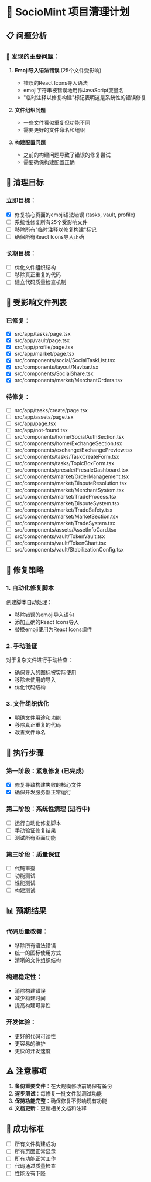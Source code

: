 # 🧹 SocioMint 项目清理计划

## 📋 问题分析

### 🚨 发现的主要问题：

1. **Emoji导入语法错误** (25个文件受影响)
   - 错误的React Icons导入语法
   - emoji字符串被错误地用作JavaScript变量名
   - "临时注释以修复构建"标记表明这是系统性的错误修复

2. **文件组织问题**
   - 一些文件看似重复但功能不同
   - 需要更好的文件命名和组织

3. **构建配置问题**
   - 之前的构建问题导致了错误的修复尝试
   - 需要确保构建配置正确

## 🎯 清理目标

### 立即目标：
- [x] 修复核心页面的emoji语法错误 (tasks, vault, profile)
- [ ] 系统性修复所有25个受影响文件
- [ ] 移除所有"临时注释以修复构建"标记
- [ ] 确保所有React Icons导入正确

### 长期目标：
- [ ] 优化文件组织结构
- [ ] 移除真正重复的代码
- [ ] 建立代码质量检查机制

## 📝 受影响文件列表

### 已修复：
- [x] src/app/tasks/page.tsx
- [x] src/app/vault/page.tsx  
- [x] src/app/profile/page.tsx
- [x] src/app/market/page.tsx
- [x] src/components/social/SocialTaskList.tsx
- [x] src/components/layout/Navbar.tsx
- [x] src/components/SocialShare.tsx
- [x] src/components/market/MerchantOrders.tsx

### 待修复：
- [ ] src/app/tasks/create/page.tsx
- [ ] src/app/assets/page.tsx
- [ ] src/app/page.tsx
- [ ] src/app/not-found.tsx
- [ ] src/components/home/SocialAuthSection.tsx
- [ ] src/components/home/ExchangeSection.tsx
- [ ] src/components/exchange/ExchangePreview.tsx
- [ ] src/components/tasks/TaskCreateForm.tsx
- [ ] src/components/tasks/TopicBoxForm.tsx
- [ ] src/components/presale/PresaleDashboard.tsx
- [ ] src/components/market/OrderManagement.tsx
- [ ] src/components/market/DisputeResolution.tsx
- [ ] src/components/market/MerchantSystem.tsx
- [ ] src/components/market/TradeProcess.tsx
- [ ] src/components/market/DisputeSystem.tsx
- [ ] src/components/market/TradeSafety.tsx
- [ ] src/components/market/MarketSection.tsx
- [ ] src/components/market/TradeSystem.tsx
- [ ] src/components/assets/AssetInfoCard.tsx
- [ ] src/components/vault/TokenVault.tsx
- [ ] src/components/vault/TokenChart.tsx
- [ ] src/components/vault/StabilizationConfig.tsx

## 🔧 修复策略

### 1. 自动化修复脚本
创建脚本自动处理：
- 移除错误的emoji导入语句
- 添加正确的React Icons导入
- 替换emoji使用为React Icons组件

### 2. 手动验证
对于复杂文件进行手动检查：
- 确保导入的图标被实际使用
- 移除未使用的导入
- 优化代码结构

### 3. 文件组织优化
- 明确文件用途和功能
- 移除真正重复的代码
- 改善文件命名

## 🚀 执行步骤

### 第一阶段：紧急修复 (已完成)
- [x] 修复导致构建失败的核心文件
- [x] 确保开发服务器正常运行

### 第二阶段：系统性清理 (进行中)
- [ ] 运行自动化修复脚本
- [ ] 手动验证修复结果
- [ ] 测试所有页面功能

### 第三阶段：质量保证
- [ ] 代码审查
- [ ] 功能测试
- [ ] 性能测试
- [ ] 构建测试

## 📊 预期结果

### 代码质量改善：
- 移除所有语法错误
- 统一的图标使用方式
- 清晰的文件组织结构

### 构建稳定性：
- 消除构建错误
- 减少构建时间
- 提高构建可靠性

### 开发体验：
- 更好的代码可读性
- 更容易的维护
- 更快的开发速度

## ⚠️ 注意事项

1. **备份重要文件**：在大规模修改前确保有备份
2. **逐步测试**：每修复一批文件就测试功能
3. **保持功能完整**：确保修复不影响现有功能
4. **文档更新**：更新相关文档和注释

## 🎉 成功标准

- [ ] 所有文件构建成功
- [ ] 所有页面正常显示
- [ ] 所有功能正常工作
- [ ] 代码通过质量检查
- [ ] 性能没有下降
